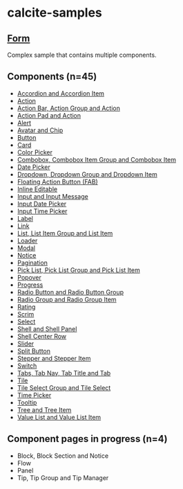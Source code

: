 # calcite-samples
## [Form](0-form.html)
Complex sample that contains multiple components.
## Components (n=45)
- [Accordion and Accordion Item](accordion.html)  
- [Action](action.html)
- [Action Bar, Action Group and Action](action-bar.html)
- [Action Pad and Action](action-pad.html)
- [Alert](alert.html)  
- [Avatar and Chip](avatar.html)
- [Button](button.html)
- [Card](card.html)
- [Color Picker](color-picker.html)
- [Combobox, Combobox Item Group and Combobox Item](combobox.html)
- [Date Picker](date-picker.html)
- [Dropdown, Dropdown Group and Dropdown Item](dropdown.html)
- [Floating Action Button (FAB)](fab.html)
- [Inline Editable](inline-editable.html)  
- [Input and Input Message](input.html)
- [Input Date Picker](input-date-picker.html)
- [Input Time Picker](input-time-picker.html)
- [Label](label.html)
- [Link](link.html)
- [List, List Item Group and List Item](list.html)
- [Loader](loader.html)
- [Modal](modal.html)
- [Notice](notice.html)
- [Pagination](pagination.html)
- [Pick List, Pick List Group and Pick List Item](pick-list.html)
- [Popover](popover.html)
- [Progress](progress.html)
- [Radio Button and Radio Button Group](radio-button.html)
- [Radio Group and Radio Group Item](radio-group.html)
- [Rating](rating.html)
- [Scrim](scrim.html)
- [Select](select.html)
- [Shell and Shell Panel](shell.html)
- [Shell Center Row](shell-center-row.html)
- [Slider](slider.html)
- [Split Button](split-button.html)
- [Stepper and Stepper Item](stepper.html)  
- [Switch](switch.html)
- [Tabs, Tab Nav, Tab Title and Tab](tabs.html)
- [Tile](tile.html)
- [Tile Select Group and Tile Select](tile-select.html)
- [Time Picker](time-picker.html)
- [Tooltip](tooltip.html)
- [Tree and Tree Item](tree.html)
- [Value List and Value List Item](value-list.html)

## Component pages in progress (n=4)
- Block, Block Section and Notice
- Flow
- Panel
- Tip, Tip Group and Tip Manager